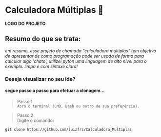 # Calculadora Múltiplas 🧮
**LOGO DO PROJETO**

## Resumo do que se trata:
_em resumo, esse projeto de chamada "calculadora multiplas" tem objetivo de apresentar de  como programação pode ser usada de forma para calcular algo 'chato', utilizei pyton uma linguagem de alto nivel para o exemplo. limpa e com sintaxe clara!_

### Deseja visualizar no seu ide?
#### segue passo a passo para efetuar a clonagem...
> Passo 1  
 `Abra o terminal (CMD, Bash ou outro de sua preferência). ` 

>  Passo 2  
Digite o comando:
```
git clone https://github.com/luizfrz/Calculadora_Multiplas
```  

